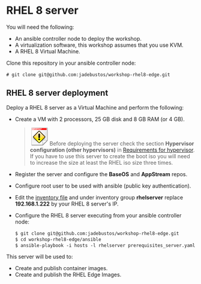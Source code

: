 # RHEL 8 server

You will need the following:

* An ansible controller node to deploy the workshop.
* A virtualization software, this workshop assumes that you use KVM.
* A RHEL 8 Virtual Machine.

Clone this repository in your ansible controller node:

```console
# git clone git@github.com:jadebustos/workshop-rhel8-edge.git
```

## RHEL 8 server deployment

Deploy a RHEL 8 server as a Virtual Machine and perform the following:

* Create a VM with 2 processors, 25 GB disk and 8 GB RAM (or 4 GB).
  > ![IMPORTANT](icons/important-icon.png) Before deploying the server check the section **Hypervisor configuration (other hypervisors)** in [Requirements for hypervisor](04-requirements-hypervisor.md). If you have to use this server to create the boot iso you will need to increase the size at least the RHEL iso size three times.
* Register the server and configure the **BaseOS** and **AppStream** repos.
* Configure root user to be used with ansible (public key authentication).
* Edit the [inventory file](ansible/hosts) and under inventory group **rhelserver** replace **192.168.1.222** by your RHEL 8 server's IP.
* Configure the RHEL 8 server executing from your ansible controller node:

  ```console
  $ git clone git@github.com:jadebustos/workshop-rhel8-edge.git
  $ cd workshop-rhel8-edge/ansible
  $ ansible-playbook -i hosts -l rhelserver prerequisites_server.yaml
  ```

This server will be used to:

* Create and publish container images.
* Create and publish the RHEL Edge Images.